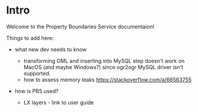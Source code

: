 # Intro

Welcome to the Property Boundaries Service documentaion!

Things to add here:

- what new dev needs to know

  - transforming GML and inserting into MySQL step doesn't work on MacOS (and maybe Windows?) since ogr2ogr MySQL driver isn't supported.
  - how to assess memory leaks https://stackoverflow.com/a/66563755

- how is PBS used?
  - LX layers - link to user guide
